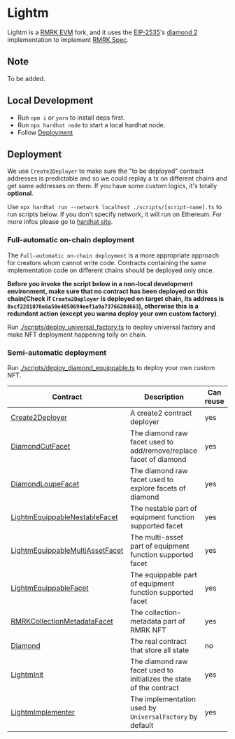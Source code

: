 # Lightm

Lightm is a [RMRK EVM](https://github.com/rmrk-team/evm) fork, and it uses the [EIP-2535](https://eips.ethereum.org/EIPS/eip-2535)'s [diamond 2](https://github.com/mudgen/diamond-2-hardhat) implementation to implement [RMRK Spec](https://github.com/rmrk-team/rmrk-spec/tree/master/standards/abstract).

## Note
To be added.

## Local Development
- Run `npm i` or `yarn` to install deps first.
- Run `npx hardhat node` to start a local hardhat node.
- Follow [Deployment](#deployment)

## Deployment

We use `Create2Deployer` to make sure the "to be deployed" contract addresses is predictable and so we could replay a tx on different chains and get same addresses on them. If you have some custom logics, it's totally **optional**.

Use `npx hardhat run --network localhost ./scripts/[script-name].ts` to run scripts below. If you don't specify network, it will run on Ethereum. For more infos please go to [hardhat site](https://hardhat.org/hardhat-runner/docs/getting-started).

### Full-automatic on-chain deployment

The `Full-automatic on-chain deployment` is a more appropriate approach for creators whom cannot write code. Contracts containing the same implementation code on different chains should be deployed only once. 

**Before you invoke the script below in a non-local development environment, make sure that no contract has been deployed on this chain(Check if `Create2Deployer` is deployed on target chain, its address is `0xcf2281070e6a50e4050694eef1a9a7376628d663`), otherwise this is a redundant action (except you wanna deploy your own custom factory)**.

Run [./scripts/deploy_universal_factory.ts](./scripts/deploy_universal_factory.ts) to deploy universal factory and make NFT deployment happening tolly on chain.

### Semi-automatic deployment

Run [./scripts/deploy_diamond_equippable.ts](./scripts/deploy_diamond_equippable.ts) to deploy your own custom NFT.

| Contract                                                                                | Description                                                         | Can reuse |
| --------------------------------------------------------------------------------------- | ------------------------------------------------------------------- | --------- |
| [Create2Deployer](./contracts/RMRK/Create2Deployer.sol)                                 | A create2 contract deployer                                         | yes       |
| [DiamondCutFacet](./contracts/RMRK/DiamondCutFacet.sol)                                 | The diamond raw facet used to add/remove/replace facet of diamond   | yes       |
| [DiamondLoupeFacet](./contracts/RMRK/DiamondLoupeFacet.sol)                             | The diamond raw facet used to explore facets of diamond             | yes       |
| [LightmEquippableNestableFacet](./contracts/RMRK/LightmEquippableNestableFacet.sol)     | The nestable part of equipment function supported facet             | yes       |
| [LightmEquippableMultiAssetFacet](./contracts/RMRK/LightmEquippableMultiAssetFacet.sol) | The multi-asset part of equipment function supported facet          | yes       |
| [LightmEquippableFacet](./contracts/RMRK/LightmEquippableFacet.sol)                     | The equippable part of equipment function supported facet           | yes       |
| [RMRKCollectionMetadataFacet](./contracts/RMRK/RMRKCollectionMetadataFacet.sol)         | The collection-metadata part of RMRK NFT                            | yes       |
| [Diamond](./contracts/RMRK/Diamond.sol)                                                 | The real contract that store all state                              | no        |
| [LightmInit](./contracts/RMRK/LightmInit.sol)                                           | The diamond raw facet used to initializes the state of the contract | yes       |
| [LightmImplementer](./contracts/implementations/LightmImplementer.sol)                  | The implementation used by `UniversalFactory` by default            | yes       |